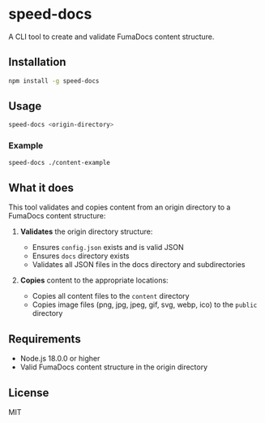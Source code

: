 # speed-docs

A CLI tool to create and validate FumaDocs content structure.

## Installation

```bash
npm install -g speed-docs
```

## Usage

```bash
speed-docs <origin-directory>
```

### Example

```bash
speed-docs ./content-example
```

## What it does

This tool validates and copies content from an origin directory to a FumaDocs content structure:

1. **Validates** the origin directory structure:

   - Ensures `config.json` exists and is valid JSON
   - Ensures `docs` directory exists
   - Validates all JSON files in the docs directory and subdirectories

2. **Copies** content to the appropriate locations:
   - Copies all content files to the `content` directory
   - Copies image files (png, jpg, jpeg, gif, svg, webp, ico) to the `public` directory

## Requirements

- Node.js 18.0.0 or higher
- Valid FumaDocs content structure in the origin directory

## License

MIT

